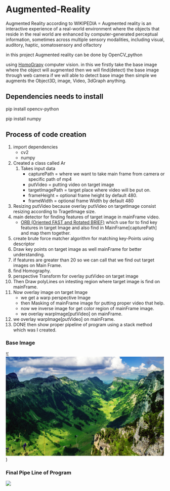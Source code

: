 # Augmented-Reality
Augmented Reality according to WIKIPEDIA = Augmented reality is an interactive experience of a real-world environment where the objects that reside in the real world are enhanced by computer-generated perceptual information, sometimes across multiple sensory modalities, including visual, auditory, haptic, somatosensory and olfactory

in this project Augmented reality can be done by OpenCV_python 

 using [HomoGrapy](https://en.wikipedia.org/wiki/Homography_(computer_vision)) computer vision. in this we firstly take the base image where the object will augmented then we will find(detect) the base image through web  camera if we will able to detect base image then simple we augments the Object3D, image, Video, 3dGraph anything.

## Dependencies  needs to install 

pip install opencv-python

pip install numpy



## Process of code creation 

1. import dependencies 
   	* cv2
   	* numpy 
2. Created a class called Ar
   1. Takes input data
      * capturePath = where we want to take main frame from camera or specific path of mp4
      * putVideo = putting video on target image 
      * targetImagePath = target place where video will be put on.
      * frameHeight = optional frame height by default 480.
      * frameWidth = optional frame Width by default 480
3. Resizing putVideo because overlay putVideo on targetImage consist resizing according to TragetImage size.
4. main detector for finding features of target image in mainFrame video.
   * [ORB (Oriented FAST and Rotated BRIEF)](https://opencv-python-tutroals.readthedocs.io/en/latest/py_tutorials/py_feature2d/py_orb/py_orb.html) which use for to find key features in target Image and also find in MainFrame[capturePath] and map them together.
5. create brute force matcher algorithm for matching key-Points using descriptor
6. Draw key points on target image as well mainFrame for better understanding.
7. if features are greater than 20 so we can call that we find out target images on Main Frame.
8. find Homography.
9. perspective Transform for overlay putVideo on target image
10. Then Draw polyLines on intesting region where target  image is find on mainFrame.
11. Now overlay image on target Image
    * we get a warp perspective Image 
    * then Masking of mainFrame image for putting proper video that help.
    * now we inverse image for get color region of mainFrame image.
    *  we overlay warpImage[putVideo] on mainFrame.
12.  we overlay warpImage[putVideo] on mainFrame.
13. DONE then show proper pipeline of program using a stack method which  was I created.



### Base Image

![ <img src="DataSet\targetImg.png" alt="forest" style="width : 500px;" />)

### Final Pipe Line of Program

<img src="DataSet\FinalPipeLine2.gif" />

